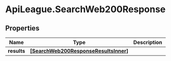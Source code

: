# ApiLeague.SearchWeb200Response

## Properties

Name | Type | Description | Notes
------------ | ------------- | ------------- | -------------
**results** | [**[SearchWeb200ResponseResultsInner]**](SearchWeb200ResponseResultsInner.md) |  | [optional] 


